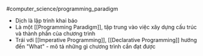 #computer_science/programming_paradigm 
- Dịch là lập trình khai báo
- Là một [[Programming Paradigm]], tập trung vào việc xây dựng cấu trúc và thành phần của chương trình
- Trái với [[Imperative Programming]], [[Declarative Programming]] hướng đến "What" - mô tả những gì chương trình cần đạt được
